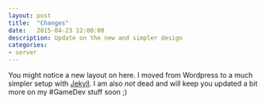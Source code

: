 ```yaml
---
layout: post
title:  "Changes"
date:   2015-04-23 12:00:00
description: Update on the new and simpler design
categories:
- server
---
```



You might notice a new layout on here. I moved from Wordpress to a much simpler setup with [Jekyll][jekyll]. I am also *not* dead and will keep you updated a bit 
more on my #GameDev stuff soon ;)

[jekyll]: [http://jekyllrb.com/]